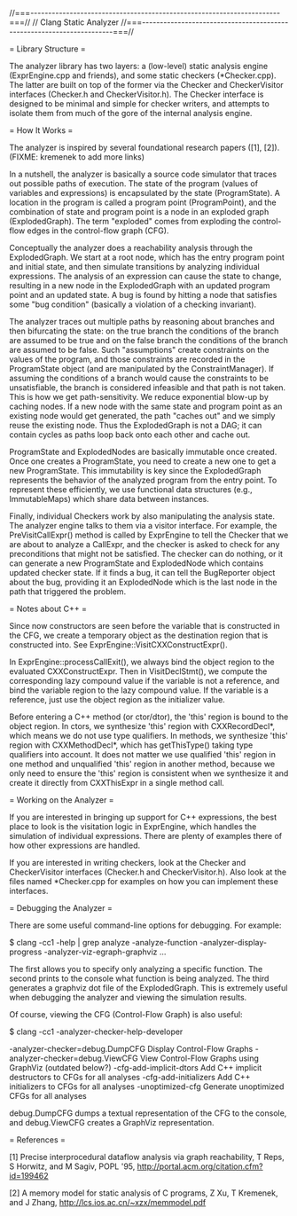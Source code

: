 
//===----------------------------------------------------------------------===//
// Clang Static Analyzer
//===----------------------------------------------------------------------===//

= Library Structure =

The analyzer library has two layers: a (low-level) static analysis
engine (ExprEngine.cpp and friends), and some static checkers
(*Checker.cpp).  The latter are built on top of the former via the
Checker and CheckerVisitor interfaces (Checker.h and
CheckerVisitor.h).  The Checker interface is designed to be minimal
and simple for checker writers, and attempts to isolate them from much
of the gore of the internal analysis engine.

= How It Works =

The analyzer is inspired by several foundational research papers ([1],
[2]).  (FIXME: kremenek to add more links)

In a nutshell, the analyzer is basically a source code simulator that
traces out possible paths of execution.  The state of the program
(values of variables and expressions) is encapsulated by the state
(ProgramState).  A location in the program is called a program point
(ProgramPoint), and the combination of state and program point is a
node in an exploded graph (ExplodedGraph).  The term "exploded" comes
from exploding the control-flow edges in the control-flow graph (CFG).

Conceptually the analyzer does a reachability analysis through the
ExplodedGraph.  We start at a root node, which has the entry program
point and initial state, and then simulate transitions by analyzing
individual expressions.  The analysis of an expression can cause the
state to change, resulting in a new node in the ExplodedGraph with an
updated program point and an updated state.  A bug is found by hitting
a node that satisfies some "bug condition" (basically a violation of a
checking invariant).

The analyzer traces out multiple paths by reasoning about branches and
then bifurcating the state: on the true branch the conditions of the
branch are assumed to be true and on the false branch the conditions
of the branch are assumed to be false.  Such "assumptions" create
constraints on the values of the program, and those constraints are
recorded in the ProgramState object (and are manipulated by the
ConstraintManager).  If assuming the conditions of a branch would
cause the constraints to be unsatisfiable, the branch is considered
infeasible and that path is not taken.  This is how we get
path-sensitivity.  We reduce exponential blow-up by caching nodes.  If
a new node with the same state and program point as an existing node
would get generated, the path "caches out" and we simply reuse the
existing node.  Thus the ExplodedGraph is not a DAG; it can contain
cycles as paths loop back onto each other and cache out.

ProgramState and ExplodedNodes are basically immutable once created.  Once
one creates a ProgramState, you need to create a new one to get a new
ProgramState.  This immutability is key since the ExplodedGraph represents
the behavior of the analyzed program from the entry point.  To
represent these efficiently, we use functional data structures (e.g.,
ImmutableMaps) which share data between instances.

Finally, individual Checkers work by also manipulating the analysis
state.  The analyzer engine talks to them via a visitor interface.
For example, the PreVisitCallExpr() method is called by ExprEngine
to tell the Checker that we are about to analyze a CallExpr, and the
checker is asked to check for any preconditions that might not be
satisfied.  The checker can do nothing, or it can generate a new
ProgramState and ExplodedNode which contains updated checker state.  If it
finds a bug, it can tell the BugReporter object about the bug,
providing it an ExplodedNode which is the last node in the path that
triggered the problem.

= Notes about C++ =

Since now constructors are seen before the variable that is constructed
in the CFG, we create a temporary object as the destination region that
is constructed into. See ExprEngine::VisitCXXConstructExpr().

In ExprEngine::processCallExit(), we always bind the object region to the
evaluated CXXConstructExpr. Then in VisitDeclStmt(), we compute the
corresponding lazy compound value if the variable is not a reference, and
bind the variable region to the lazy compound value. If the variable
is a reference, just use the object region as the initializer value.

Before entering a C++ method (or ctor/dtor), the 'this' region is bound
to the object region. In ctors, we synthesize 'this' region with
CXXRecordDecl*, which means we do not use type qualifiers. In methods, we
synthesize 'this' region with CXXMethodDecl*, which has getThisType()
taking type qualifiers into account. It does not matter we use qualified
'this' region in one method and unqualified 'this' region in another
method, because we only need to ensure the 'this' region is consistent
when we synthesize it and create it directly from CXXThisExpr in a single
method call.

= Working on the Analyzer =

If you are interested in bringing up support for C++ expressions, the
best place to look is the visitation logic in ExprEngine, which
handles the simulation of individual expressions.  There are plenty of
examples there of how other expressions are handled.

If you are interested in writing checkers, look at the Checker and
CheckerVisitor interfaces (Checker.h and CheckerVisitor.h).  Also look
at the files named *Checker.cpp for examples on how you can implement
these interfaces.

= Debugging the Analyzer =

There are some useful command-line options for debugging.  For example:

$ clang -cc1 -help | grep analyze
 -analyze-function <value>
 -analyzer-display-progress
 -analyzer-viz-egraph-graphviz
 ...

The first allows you to specify only analyzing a specific function.
The second prints to the console what function is being analyzed.  The
third generates a graphviz dot file of the ExplodedGraph.  This is
extremely useful when debugging the analyzer and viewing the
simulation results.

Of course, viewing the CFG (Control-Flow Graph) is also useful:

$ clang -cc1 -analyzer-checker-help-developer

 -analyzer-checker=debug.DumpCFG   Display Control-Flow Graphs
 -analyzer-checker=debug.ViewCFG   View Control-Flow Graphs using GraphViz
(outdated below?)
 -cfg-add-implicit-dtors           Add C++ implicit destructors to CFGs for all analyses
 -cfg-add-initializers             Add C++ initializers to CFGs for all analyses
 -unoptimized-cfg                  Generate unoptimized CFGs for all analyses

debug.DumpCFG dumps a textual representation of the CFG to the console, and
debug.ViewCFG creates a GraphViz representation.

= References =

[1] Precise interprocedural dataflow analysis via graph reachability,
    T Reps, S Horwitz, and M Sagiv, POPL '95,
    http://portal.acm.org/citation.cfm?id=199462

[2] A memory model for static analysis of C programs, Z Xu, T
    Kremenek, and J Zhang, http://lcs.ios.ac.cn/~xzx/memmodel.pdf




